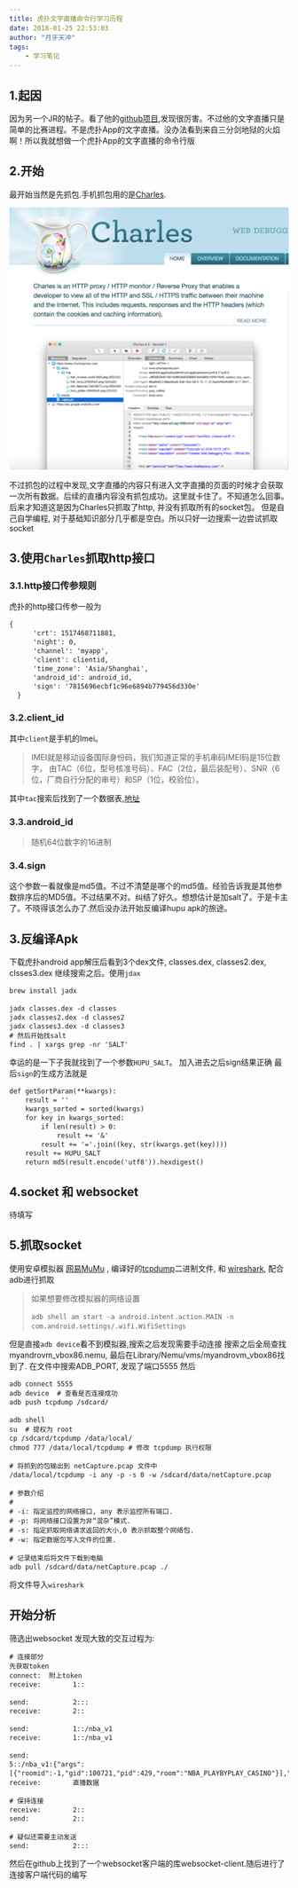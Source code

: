 ```yaml
---
title: 虎扑文字直播命令行学习历程
date: 2018-01-25 22:53:03
author: "月牙天冲"
tags:
    - 学习笔记
---
```


## 1.起因
因为另一个JR的帖子。看了他的[github项目](https://github.com/chenjiandongx/HupuLive),发现很厉害。不过他的文字直播只是简单的比赛进程。不是虎扑App的文字直播。没办法看到来自三分剑地狱的火焰啊！所以我就想做一个虎扑App的文字直播的命令行版

## 2.开始
最开始当然是先抓包.手机抓包用的是[Charles](https://www.charlesproxy.com/).

![Charles](虎扑文字直播命令行学习历程/charles.png)

不过抓包的过程中发现,文字直播的内容只有进入文字直播的页面的时候才会获取一次所有数据。后续的直播内容没有抓包成功。这里就卡住了。不知道怎么回事。
后来才知道这是因为Charles只抓取了http, 并没有抓取所有的socket包。
但是自己自学编程, 对于基础知识部分几乎都是空白。所以只好一边搜索一边尝试抓取socket

## 3.使用`Charles`抓取http接口

### 3.1.http接口传参规则
虎扑的http接口传参一般为
```
{
      'crt': 1517468711881,
      'night': 0,
      'channel': 'myapp',
      'client': clientid,
      'time_zone': 'Asia/Shanghai',
      'android_id': android_id,
      'sign': '7815696ecbf1c96e6894b779456d330e'
  }
```
### 3.2.client_id
其中`client`是手机的Imei。
> IMEI就是移动设备国际身份码，我们知道正常的手机串码IMEI码是15位数字，
    由TAC（6位，型号核准号码）、FAC（2位，最后装配号）、SNR（6位，厂商自行分配的串号）和SP（1位，校验位）。

其中`tac`搜索后找到了一个数据表,[地址](https://www.kaggle.com/sedthh/typeallocationtable/data)

### 3.3.android_id

>随机64位数字的16进制

### 3.4.sign
这个参数一看就像是md5值。不过不清楚是哪个的md5值。经验告诉我是其他参数排序后的MD5值。不过结果不对。纠结了好久。想想估计是加salt了。于是卡主了。不晓得该怎么办了.然后没办法开始反编译hupu apk的旅途。


## 3.反编译Apk

下载虎扑android app解压后看到3个dex文件, classes.dex, classes2.dex, clsses3.dex
继续搜索之后。使用`jdax`
```
brew install jadx

jadx classes.dex -d classes
jadx classes2.dex -d classes2
jadx classes3.dex -d classes3
# 然后开始找salt
find . | xargs grep -nr 'SALT'
```
幸运的是一下子我就找到了一个参数`HUPU_SALT`。
加入进去之后sign结果正确
最后`sign`的生成方法就是
```
def getSortParam(**kwargs):
    result = ''
    kwargs_sorted = sorted(kwargs)
    for key in kwargs_sorted:
        if len(result) > 0:
            result += '&'
        result += '='.join((key, str(kwargs.get(key))))
    result += HUPU_SALT
    return md5(result.encode('utf8')).hexdigest()
```


## 4.socket 和 websocket

  待填写


## 5.抓取socket
使用安卓模拟器 [网易MuMu](http://mumu.163.com/) , 编译好的[tcpdump](https://www.androidtcpdump.com/)二进制文件, 和 [wireshark](https://www.wireshark.org/), 配合adb进行抓取

> 如果想要修改模拟器的网络设置
>
>```adb shell am start -a android.intent.action.MAIN -n com.android.settings/.wifi.WifiSettings```

但是直接`adb device`看不到模拟器,搜索之后发现需要手动连接
搜索之后全局查找myandrovm_vbox86.nemu,
最后在Library/Nemu/vms/myandrovm_vbox86找到了.
在文件中搜索ADB_PORT, 发现了端口5555
然后
```shell
adb connect 5555
adb device  # 查看是否连接成功
adb push tcpdump /sdcard/

adb shell
su  # 提权为 root
cp /sdcard/tcpdump /data/local/
chmod 777 /data/local/tcpdump # 修改 tcpdump 执行权限

# 将抓到的包输出到 netCapture.pcap 文件中
/data/local/tcpdump -i any -p -s 0 -w /sdcard/data/netCapture.pcap

# 参数介绍
#
# -i: 指定监控的网络接口, any 表示监控所有端口.
# -p: 将网络接口设置为非“混杂”模式.
# -s: 指定抓取网络请求返回的大小,0 表示抓取整个网络包.
# -w: 指定数据包写入文件的位置.

# 记录结束后将文件下载到电脑
adb pull /sdcard/data/netCapture.pcap ./
```

将文件导入`wireshark`

## 开始分析
筛选出websocket
发现大致的交互过程为:
```
# 连接部分
先获取token
connect:  附上token
receive:        1::

send:           2:::
receive:        2::

send:           1::/nba_v1
receive:        1::/nba_v1

send:           
5::/nba_v1:{"args":[{"roomid":-1,"gid":100721,"pid":429,"room":"NBA_PLAYBYPLAY_CASINO"}],"name":"join"}
receive:        直播数据

# 保持连接
receive:        2::
send:           2::

# 疑似还需要主动发送
send:           2:::
```

然后在github上找到了一个websocket客户端的库websocket-client.随后进行了连接客户端代码的编写
